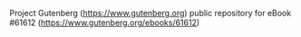 Project Gutenberg (https://www.gutenberg.org) public repository for eBook #61612 (https://www.gutenberg.org/ebooks/61612)
